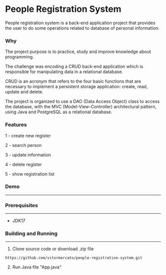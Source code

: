 # People Registration System
People registration system is a back-end application project that provides the user to do some operations related to database of personal information.

### Why

The project purpose is to practice, study and improve knowledge about programming.

The challenge was encoding a CRUD back-end application which is responsible for manipulating data in a relational database.

CRUD is an acronym that refers to the four basic functions that are necessary to implement a persistent storage application: create, read, update and delete.

The project is organized to use a DAO (Data Access Object) class to access the database, with the MVC (Model-View-Controller) architectural pattern, using Java and PostgreSQL as a relational database.

### Features

1 - create new register

2 - search person

3 - update information

4 - delete register

5 - show registration list

### Demo
---


### Prerequisites
---

  - JDK17 
  
### Building and Running
---

  1. Clone source code or download .zip file
  
  `https://github.com/vitormarcato/people-registration-system.git`
  		  
  
  2. Run Java file "App.java"
